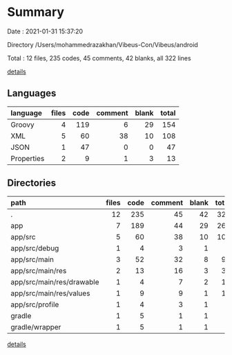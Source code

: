 # Summary

Date : 2021-01-31 15:37:20

Directory /Users/mohammedrazakhan/Vibeus-Con/Vibeus/android

Total : 12 files,  235 codes, 45 comments, 42 blanks, all 322 lines

[details](details.md)

## Languages
| language | files | code | comment | blank | total |
| :--- | ---: | ---: | ---: | ---: | ---: |
| Groovy | 4 | 119 | 6 | 29 | 154 |
| XML | 5 | 60 | 38 | 10 | 108 |
| JSON | 1 | 47 | 0 | 0 | 47 |
| Properties | 2 | 9 | 1 | 3 | 13 |

## Directories
| path | files | code | comment | blank | total |
| :--- | ---: | ---: | ---: | ---: | ---: |
| . | 12 | 235 | 45 | 42 | 322 |
| app | 7 | 189 | 44 | 29 | 262 |
| app/src | 5 | 60 | 38 | 10 | 108 |
| app/src/debug | 1 | 4 | 3 | 1 | 8 |
| app/src/main | 3 | 52 | 32 | 8 | 92 |
| app/src/main/res | 2 | 13 | 16 | 3 | 32 |
| app/src/main/res/drawable | 1 | 4 | 7 | 2 | 13 |
| app/src/main/res/values | 1 | 9 | 9 | 1 | 19 |
| app/src/profile | 1 | 4 | 3 | 1 | 8 |
| gradle | 1 | 5 | 1 | 1 | 7 |
| gradle/wrapper | 1 | 5 | 1 | 1 | 7 |

[details](details.md)